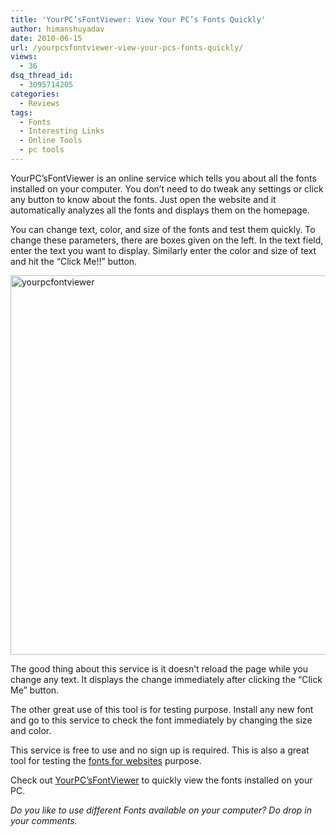 ```yaml
---
title: 'YourPC’sFontViewer: View Your PC’s Fonts Quickly'
author: himanshuyadav
date: 2010-06-15
url: /yourpcsfontviewer-view-your-pcs-fonts-quickly/
views:
  - 36
dsq_thread_id:
  - 3095714205
categories:
  - Reviews
tags:
  - Fonts
  - Interesting Links
  - Online Tools
  - pc tools
---
```

YourPC’sFontViewer is an online service which tells you about all the fonts installed on your computer. You don’t need to do tweak any settings or click any button to know about the fonts. Just open the website and it automatically analyzes all the fonts and displays them on the homepage.

You can change text, color, and size of the fonts and test them quickly. To change these parameters, there are boxes given on the left. In the text field, enter the text you want to display. Similarly enter the color and size of text and hit the “Click Me!!” button.

<img class="wp-image-53518" style="border-width: 0px" src="http://cdn.devilsworkshop.org/files/2010/06/yourpcfontviewer.png" border="0" alt="yourpcfontviewer" width="575" height="607" />

The good thing about this service is it doesn’t reload the page while you change any text. It displays the change immediately after clicking the &#8220;Click Me&#8221; button.

The other great use of this tool is for testing purpose. Install any new font and go to this service to check the font immediately by changing the size and color.

This service is free to use and no sign up is required. This is also a great tool for testing the [fonts for websites][1] purpose.

Check out <a href="http://font.colorfull.jp/" onclick="_gaq.push(['_trackEvent', 'outbound-article', 'http://font.colorfull.jp/', 'YourPC’sFontViewer']);" >YourPC’sFontViewer</a> to quickly view the fonts installed on your PC.

*Do you like to use different Fonts available on your computer? Do drop in your comments.*

 [1]: http://devilsworkshop.org/how-to-use-your-own-fonts-on-your-website/ "How to use your own fonts on your Website"
